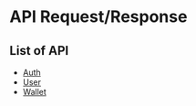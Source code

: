 # API Request/Response

## List of API

 - [Auth](auth.md)
 - [User](user.md)
 - [Wallet](wallet.md)

